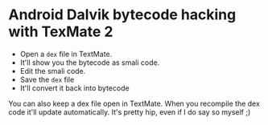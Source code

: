 # Android Dalvik bytecode hacking with TexMate 2

* Open a `dex` file in TextMate.
* It'll show you the bytecode as smali code.
* Edit the smali code.
* Save the `dex` file
* It'll convert it back into bytecode

You can also keep a dex file open in TextMate. When you recompile the dex code it'll update automatically. It's pretty hip, even if I do say so myself ;)
